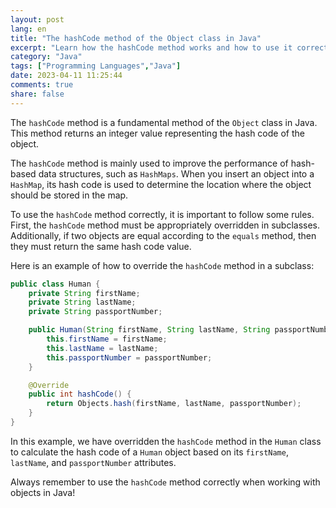 ```yaml
---
layout: post
lang: en
title: "The hashCode method of the Object class in Java"
excerpt: "Learn how the hashCode method works and how to use it correctly"
category: "Java"
tags: ["Programming Languages","Java"]
date: 2023-04-11 11:25:44
comments: true
share: false
---
```

 
The `hashCode` method is a fundamental method of the `Object` class in Java. This method returns an integer value representing the hash code of the object.

The `hashCode` method is mainly used to improve the performance of hash-based data structures, such as `HashMaps`. When you insert an object into a `HashMap`, its hash code is used to determine the location where the object should be stored in the map.

To use the `hashCode` method correctly, it is important to follow some rules. First, the `hashCode` method must be appropriately overridden in subclasses. Additionally, if two objects are equal according to the `equals` method, then they must return the same hash code value.

Here is an example of how to override the `hashCode` method in a subclass:

```java
public class Human {
    private String firstName;
    private String lastName;
    private String passportNumber;

    public Human(String firstName, String lastName, String passportNumber) {
        this.firstName = firstName;
        this.lastName = lastName;
        this.passportNumber = passportNumber;
    }

    @Override
    public int hashCode() {
        return Objects.hash(firstName, lastName, passportNumber);
    }
}
```

In this example, we have overridden the `hashCode` method in the `Human` class to calculate the hash code of a `Human` object based on its `firstName`, `lastName`, and `passportNumber` attributes.

Always remember to use the `hashCode` method correctly when working with objects in Java!